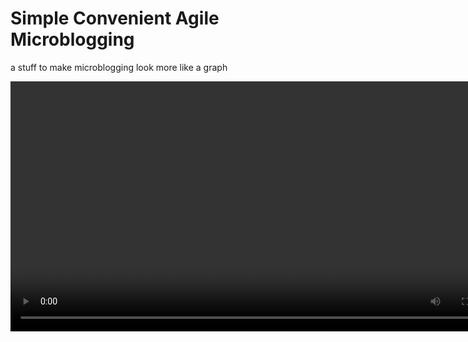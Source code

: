 # Simple Convenient Agile Microblogging 

a stuff to make microblogging look more like a graph

<video width=800px src=https://github.com/user-attachments/assets/272730a8-5c74-4bcb-a9a6-83960ff89d8f />

